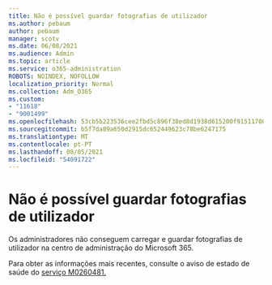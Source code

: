 ```yaml
---
title: Não é possível guardar fotografias de utilizador
ms.author: pebaum
author: pebaum
manager: scotv
ms.date: 06/08/2021
ms.audience: Admin
ms.topic: article
ms.service: o365-administration
ROBOTS: NOINDEX, NOFOLLOW
localization_priority: Normal
ms.collection: Adm_O365
ms.custom:
- "11618"
- "9001499"
ms.openlocfilehash: 53cb5b223536cee2fbd5c896f38ed8d1938d615200f9151170070422da229448
ms.sourcegitcommit: b5f7da89a650d2915dc652449623c78be6247175
ms.translationtype: MT
ms.contentlocale: pt-PT
ms.lasthandoff: 08/05/2021
ms.locfileid: "54091722"
---
```

# <a name="unable-to-save-user-photos"></a>Não é possível guardar fotografias de utilizador

Os administradores não conseguem carregar e guardar fotografias de utilizador na centro de administração do Microsoft 365.

Para obter as informações mais recentes, consulte o aviso de estado de saúde do [serviço M0260481.](https://admin.microsoft.com/Adminportal/Home?source=applauncher#/servicehealth/advisories/:/alerts/MO260481)
